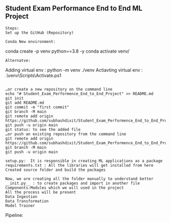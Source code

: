 ## Student Exam Performance End to End ML Project
```
Steps:
Set up the GitHub (Repository)

Conda New environment: 
```
conda create -p venv python==3.8 -y	
conda activate venv/
```
Alternatve: 
```
Adding virtual env : python -m venv ./venv
Actiavting virtual env : .\venv\Scripts\Activate.ps1
```

…or create a new repository on the command line
echo "# Student_Exam_Performence_End_to_End_Project" >> README.md
git init
git add README.md
git commit -m "first commit"
git branch -M main
git remote add origin https://github.com/subhashdixit/Student_Exam_Performence_End_to_End_Project.git
git push -u origin main
git status: to see the added file
…or push an existing repository from the command line
git remote add origin https://github.com/subhashdixit/Student_Exam_Performence_End_to_End_Project.git
git branch -M main
git push -u origin main

setup.py:  It is responsible in creating ML applications as a package
requirements.txt : All the libraries will get installed from here
Created source folder and build the packages

Now, we are creating all the folder manually to understand better
__init.py__ : to create packages and import in another file
Components:Modules which we will used in the project
All the process will be present
Data Ingestion
Data Transformation
Model Trainer

```
Pipeline:
